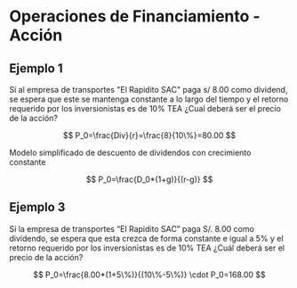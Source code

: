 # Operaciones de Financiamiento - Acción

## Ejemplo 1

Si al empresa de transportes "El Rapidito SAC" paga s/ 8.00 como dividend, se espera que este se mantenga constante a lo largo del tiempo y el retorno requerido por los inversionistas es de 10% TEA ¿Cual deberá ser el precio de la acción?

$$
P_0=\frac{Div}{r}=\frac{8}{10\%}=80.00
$$

Modelo simplificado de descuento de dividendos con crecimiento constante

$$
P_0=\frac{D_0*(1+g)}{(r-g)}
$$

## Ejemplo 3

Si la empresa de transportes “El Rapidito SAC” paga S/. 8.00 como dividendo, se espera que esta crezca de forma constante e igual a 5% y el retorno requerido por los inversionistas es de 10% TEA ¿Cuál deberá ser el precio de la acción?

$$
P_0=\frac{8.00*(1+5\%)}{(10\%-5\%)}
\cdot P_0=168.00
$$